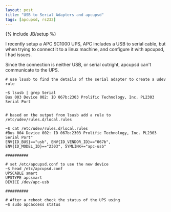 ```yaml
---
layout: post
title: "USB to Serial Adapters and apcupsd"
tags: [apcupsd, rs232]
---
```

{% include JB/setup %}

I recently setup a APC SC1000 UPS, APC includes a USB to serial cable, but when trying to connect it to a linux machine, and configure it with apcupsd, I had issues.

Since the connection is neither USB, or serial outright, apcupsd can't communicate to the UPS.

	# use lsusb to find the details of the serial adapter to create a udev rule

	~$ lsusb | grep Serial
	Bus 003 Device 002: ID 067b:2303 Prolific Technology, Inc. PL2303 Serial Port


	# based on the output from lsusb add a rule to /etc/udev/rules.d/local.rules

	~$ cat /etc/udev/rules.d/local.rules
	#Bus 004 Device 002: ID 067b:2303 Prolific Technology, Inc. PL2303 Serial Port"
	ENV{ID_BUS}=="usb", ENV{ID_VENDOR_ID}=="067b", ENV{ID_MODEL_ID}=="2303", SYMLINK+="apc-usb"

	##########

	# set /etc/apcupsd.conf to use the new device
	~$ head /etc/apcupsd.conf
	UPSCABLE smart
	UPSTYPE apcsmart
	DEVICE /dev/apc-usb

	##########

	# After a reboot check the status of the UPS using
	~$ sudo apcaccess status
